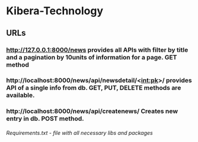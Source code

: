 # Kibera-Technology

## URLs
### http://127.0.0.1:8000/news         provides all APIs with filter by title and a pagination by 10units of information for a page. GET method
### http://localhost:8000/news/api/newsdetail/<<int:pk>>/ provides API of a single info from db. GET, PUT, DELETE methods are available.
### http://localhost:8000/news/api/createnews/     Creates new entry in db. POST method.

###### Requirements.txt - file with all necessary libs and packages

